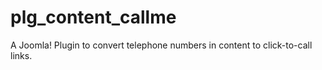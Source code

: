 plg_content_callme
==================

A Joomla! Plugin to convert telephone numbers in content to click-to-call links.
